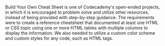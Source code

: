 Build Your Own Cheat Sheet is one of Codecademy's open-ended projects, in which it is encouraged to problem solve and utilize other resources, instead of being provided with step-by-step guidance. The requirements were to create a reference cheatsheet that documented at least one HTML or CSS topic using one or more HTML tables with multiple columns to display the information. We also needed to utilize a custom color scheme and custom styles for any code, such as HTML tags.
